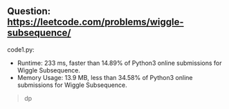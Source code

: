 ## Question: https://leetcode.com/problems/wiggle-subsequence/

code1.py:
* Runtime: 233 ms, faster than 14.89% of Python3 online submissions for Wiggle Subsequence.
* Memory Usage: 13.9 MB, less than 34.58% of Python3 online submissions for Wiggle Subsequence.
> dp